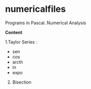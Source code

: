 # numericalfiles
Programs in Pascal.  Numerical Analysis

**Content**

1.Taylor Series :<br>
 - sen <br>
 - cos <br>
 - arcth <br>
 - ln <br>
 - expo <br>  
2. Bisection <br>